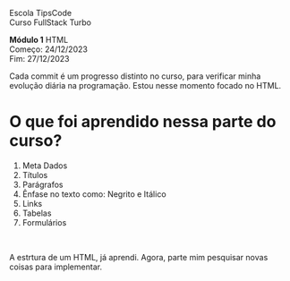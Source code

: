 Escola TipsCode <br />
Curso FullStack Turbo

<strong>Módulo 1</strong> HTML <br />
Começo: 24/12/2023 <br />
Fim: 27/12/2023

Cada commit é um progresso distinto no curso, para verificar minha evolução diária na programação.
Estou nesse momento focado no HTML. <br />

<h1>O que foi aprendido nessa parte do curso?</h1>

<ol>
  <li>Meta Dados</li>
  <li>Títulos</li>
  <li>Parágrafos</li>
  <li>Ênfase no texto como: Negrito e Itálico</li>
  <li>Links</li>
  <li>Tabelas</li>
  <li>Formulários</li>
</ol>

<br />

<p>A estrtura de um HTML, já aprendi. Agora, parte mim pesquisar novas coisas para implementar.</p>
